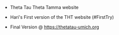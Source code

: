 - Theta Tau Theta Tamma website

- Hari's First version of the THT website (#FirstTry)

- Final Version @ https://thetatau-umich.org
